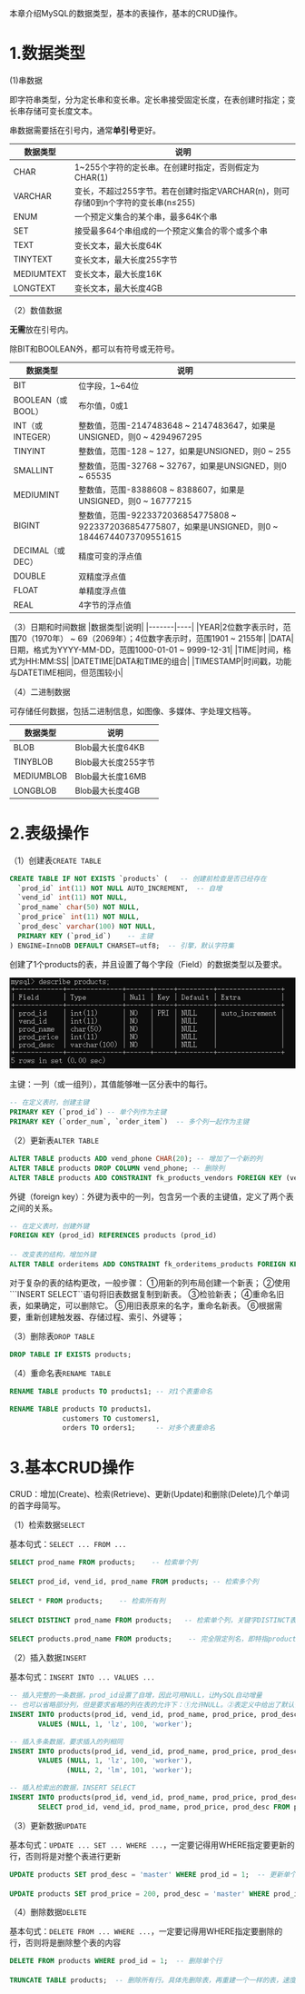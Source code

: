 
本章介绍MySQL的数据类型，基本的表操作，基本的CRUD操作。

# 1.数据类型

(1)串数据

即字符串类型，分为定长串和变长串。定长串接受固定长度，在表创建时指定；变长串存储可变长度文本。

串数据需要括在引号内，通常**单引号**更好。

|数据类型     |说明|
|------------|----|
|CHAR|1~255个字符的定长串。在创建时指定，否则假定为CHAR(1)|
|VARCHAR|变长，不超过255字节。若在创建时指定VARCHAR(n)，则可存储0到n个字符的变长串(n≤255)
|ENUM|一个预定义集合的某个串，最多64K个串|
|SET|接受最多64个串组成的一个预定义集合的零个或多个串|
|TEXT|变长文本，最大长度64K|
|TINYTEXT|变长文本，最大长度255字节|
|MEDIUMTEXT|变长文本，最大长度16K|
|LONGTEXT|变长文本，最大长度4GB|

（2）数值数据

**无需**放在引号内。

除BIT和BOOLEAN外，都可以有符号或无符号。

|数据类型|说明|
|-------|----|
|BIT|位字段，1~64位|
|BOOLEAN（或BOOL）|布尔值，0或1|
|INT（或INTEGER）|整数值，范围-2147483648 \~ 2147483647，如果是UNSIGNED，则0 \~ 4294967295|
|TINYINT|整数值，范围-128 \~ 127，如果是UNSIGNED，则0 \~ 255|
|SMALLINT|整数值，范围-32768 \~ 32767，如果是UNSIGNED，则0 \~ 65535|
|MEDIUMINT|整数值，范围-8388608 \~ 8388607，如果是UNSIGNED，则0 \~ 16777215|
|BIGINT|整数值，范围-9223372036854775808 \~ 9223372036854775807，如果是UNSIGNED，则0 \~ 18446744073709551615|
|DECIMAL（或DEC）|精度可变的浮点值|
|DOUBLE|双精度浮点值|
|FLOAT|单精度浮点值|
|REAL|4字节的浮点值|

（3）日期和时间数据
|数据类型|说明|
|-------|----|
|YEAR|2位数字表示时，范围70（1970年） \~ 69（2069年）；4位数字表示时，范围1901 \~ 2155年|
|DATA|日期，格式为YYYY-MM-DD，范围1000-01-01 \~ 9999-12-31|
|TIME|时间，格式为HH:MM:SS|
|DATETIME|DATA和TIME的组合|
|TIMESTAMP|时间戳，功能与DATETIME相同，但范围较小|

（4）二进制数据

可存储任何数据，包括二进制信息，如图像、多媒体、字处理文档等。

|数据类型|说明|
|-------|----|
|BLOB|Blob最大长度64KB|
|TINYBLOB|Blob最大长度255字节|
|MEDIUMBLOB|Blob最大长度16MB|
|LONGBLOB|Blob最大长度4GB|

# 2.表级操作

（1）创建表```CREATE TABLE```

```sql
CREATE TABLE IF NOT EXISTS `products` (   -- 创建前检查是否已经存在
  `prod_id` int(11) NOT NULL AUTO_INCREMENT,  -- 自增
  `vend_id` int(11) NOT NULL,    
  `prod_name` char(50) NOT NULL,
  `prod_price` int(11) NOT NULL,
  `prod_desc` varchar(100) NOT NULL,
  PRIMARY KEY (`prod_id`)    -- 主键
) ENGINE=InnoDB DEFAULT CHARSET=utf8;  -- 引擎，默认字符集
```

创建了1个products的表，并且设置了每个字段（Field）的数据类型以及要求。

![products表](../assets/images/MySQL/3/1.png)

主键：一列（或一组列），其值能够唯一区分表中的每行。

```sql
-- 在定义表时，创建主键
PRIMARY KEY (`prod_id`) -- 单个列作为主键
PRIMARY KEY (`order_num`, `order_item`)  -- 多个列一起作为主键
```

（2）更新表```ALTER TABLE```

```sql
ALTER TABLE products ADD vend_phone CHAR(20); -- 增加了一个新的列
ALTER TABLE products DROP COLUMN vend_phone; -- 删除列
ALTER TABLE products ADD CONSTRAINT fk_products_vendors FOREIGN KEY (vend_id) REFERENCES vendors (vend_id);  -- 定义外键 
```

外键（foreign key）：外键为表中的一列，包含另一个表的主键值，定义了两个表之间的关系。

```sql
-- 在定义表时，创建外键
FOREIGN KEY (prod_id) REFERENCES products (prod_id)

-- 改变表的结构，增加外键
ALTER TABLE orderitems ADD CONSTRAINT fk_orderitems_products FOREIGN KEY (prod_id) REFERENCES products (prod_id);
```

对于复杂的表的结构更改，一般步骤：
①用新的列布局创建一个新表；
②使用```INSERT SELECT``语句将旧表数据复制到新表。
③检验新表；
④重命名旧表，如果确定，可以删除它。
⑤用旧表原来的名字，重命名新表。
⑥根据需要，重新创建触发器、存储过程、索引、外键等；

（3）删除表```DROP TABLE```

```sql
DROP TABLE IF EXISTS products;
```

（4）重命名表```RENAME TABLE```

```sql
RENAME TABLE products TO products1; -- 对1个表重命名
```

```sql
RENAME TABLE products TO products1，
             customers TO customers1,
             orders TO orders1;     -- 对多个表重命名
```

# 3.基本CRUD操作

CRUD：增加(Create)、检索(Retrieve)、更新(Update)和删除(Delete)几个单词的首字母简写。

（1）检索数据```SELECT```

基本句式：```SELECT ... FROM ...```

```sql
SELECT prod_name FROM products;    -- 检索单个列

SELECT prod_id, vend_id, prod_name FROM products; -- 检索多个列

SELECT * FROM products;    -- 检索所有列

SELECT DISTINCT prod_name FROM products;   -- 检索单个列，关键字DISTINCT表明值不重复

SELECT products.prod_name FROM products;    -- 完全限定列名，即特指products表中的列prod_name
```

（2）插入数据```INSERT```

基本句式：```INSERT INTO ... VALUES ...```

```sql
-- 插入完整的一条数据，prod_id设置了自增，因此可用NULL，让MySQL自动增量
-- 也可以省略部分列，但是要求省略的列在表的允许下：①允许NULL。②表定义中给出了默认值
INSERT INTO products(prod_id, vend_id, prod_name, prod_price, prod_desc) 
       VALUES (NULL, 1, 'lz', 100, 'worker');  
```

```sql
-- 插入多条数据，要求插入的列相同
INSERT INTO products(prod_id, vend_id, prod_name, prod_price, prod_desc) 
       VALUES (NULL, 1, 'lz', 100, 'worker'),
              (NULL, 2, 'lm', 101, 'worker');
```

```sql
-- 插入检索出的数据，INSERT SELECT
INSERT INTO products(prod_id, vend_id, prod_name, prod_price, prod_desc) 
       SELECT prod_id, vend_id, prod_name, prod_price, prod_desc FROM products_new;
```

（3）更新数据```UPDATE```

基本句式：```UPDATE ... SET ... WHERE ...```，一定要记得用WHERE指定要更新的行，否则将是对整个表进行更新

```sql
UPDATE products SET prod_desc = 'master' WHERE prod_id = 1;  -- 更新单个列

UPDATE products SET prod_price = 200, prod_desc = 'master' WHERE prod_id = 1;  -- 更新多个列
```

（4）删除数据```DELETE```

基本句式：```DELETE FROM ... WHERE ...```，一定要记得用WHERE指定要删除的行，否则将是删除整个表的内容

```sql
DELETE FROM products WHERE prod_id = 1;  -- 删除单个行

TRUNCATE TABLE products;  -- 删除所有行。具体先删除表，再重建一个一样的表，速度更快。
```
